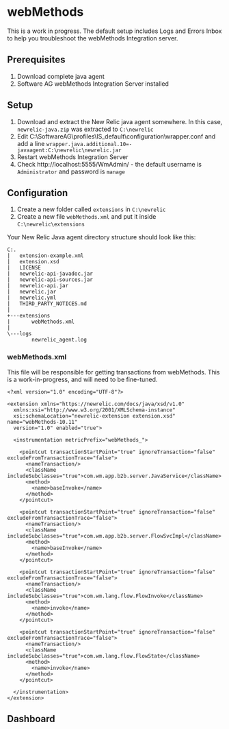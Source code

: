 # webMethods
This is a work in progress.  The default setup includes Logs and Errors Inbox to help you troubleshoot the webMethods Integration server.

## Prerequisites
1. Download complete java agent
2. Software AG webMethods Integration Server installed

## Setup
1. Download and extract the New Relic java agent somewhere.  In this case, `newrelic-java.zip` was extracted to `C:\newrelic`
2. Edit C:\SoftwareAG\profiles\IS_default\configuration\wrapper.conf and add a line `wrapper.java.additional.10=-javaagent:C:\newrelic\newrelic.jar`
3. Restart webMethods Integration Server
4. Check http://localhost:5555/WmAdmin/ - the default username is `Administrator` and password is `manage`
   
## Configuration
1. Create a new folder called `extensions` in `C:\newrelic`
2. Create a new file `webMethods.xml` and put it inside `C:\newrelic\extensions`

Your New Relic Java agent directory structure should look like this:
```
C:.
|   extension-example.xml
|   extension.xsd
|   LICENSE
|   newrelic-api-javadoc.jar
|   newrelic-api-sources.jar
|   newrelic-api.jar
|   newrelic.jar
|   newrelic.yml
|   THIRD_PARTY_NOTICES.md
|
+---extensions
|       webMethods.xml
|
\---logs
        newrelic_agent.log
```

### webMethods.xml
This file will be responsible for getting transactions from webMethods.  This is a work-in-progress, and will need to be fine-tuned.

```
<?xml version="1.0" encoding="UTF-8"?>

<extension xmlns="https://newrelic.com/docs/java/xsd/v1.0"
  xmlns:xsi="http://www.w3.org/2001/XMLSchema-instance"
  xsi:schemaLocation="newrelic-extension extension.xsd" name="webMethods-10.11"
  version="1.0" enabled="true">

  <instrumentation metricPrefix="webMethods_">

    <pointcut transactionStartPoint="true" ignoreTransaction="false" excludeFromTransactionTrace="false">
      <nameTransaction/>
      <className includeSubclasses="true">com.wm.app.b2b.server.JavaService</className>
      <method>
        <name>baseInvoke</name>
      </method>
    </pointcut>

    <pointcut transactionStartPoint="true" ignoreTransaction="false" excludeFromTransactionTrace="false">
      <nameTransaction/>
      <className includeSubclasses="true">com.wm.app.b2b.server.FlowSvcImpl</className>
      <method>
        <name>baseInvoke</name>
      </method>
    </pointcut>

    <pointcut transactionStartPoint="true" ignoreTransaction="false" excludeFromTransactionTrace="false">
      <nameTransaction/>
      <className includeSubclasses="true">com.wm.lang.flow.FlowInvoke</className>
      <method>
        <name>invoke</name>
      </method>
    </pointcut>

    <pointcut transactionStartPoint="true" ignoreTransaction="false" excludeFromTransactionTrace="false">
      <nameTransaction/>
      <className includeSubclasses="true">com.wm.lang.flow.FlowState</className>
      <method>
        <name>invoke</name>
      </method>
    </pointcut>

  </instrumentation>
</extension>
```


## Dashboard